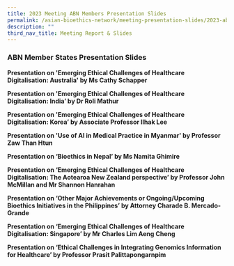 ```yaml
---
title: 2023 Meeting ABN Members Presentation Slides
permalink: /asian-bioethics-network/meeting-presentation-slides/2023-abn/
description: ""
third_nav_title: Meeting Report & Slides
---
```

### **ABN Member States Presentation Slides**

**Presentation on 'Emerging Ethical Challenges of Healthcare Digitalisation: Australia' by Ms Cathy Schapper**

**Presentation on 'Emerging Ethical Challenges of Healthcare Digitalisation: India’ by Dr Roli Mathur**

**Presentation on 'Emerging Ethical Challenges of Healthcare Digitalisation: Korea’ by Associate Professor Ilhak Lee**

**Presentation on 'Use of AI in Medical Practice in Myanmar' by Professor Zaw Than Htun**

**Presentation on ‘Bioethics in Nepal’ by Ms Namita Ghimire**

**Presentation on ‘Emerging Ethical Challenges of Healthcare Digitalisation: The Aotearoa New Zealand perspective’ by Professor John McMillan and Mr Shannon Hanrahan**

**Presentation on ‘Other Major Achievements or Ongoing/Upcoming Bioethics Initiatives in the Philippines’ by Attorney Charade B. Mercado-Grande**

**Presentation on ‘Emerging Ethical Challenges of Healthcare Digitalisation: Singapore’ by Mr Charles Lim Aeng Cheng**

**Presentation on ‘Ethical Challenges in Integrating Genomics Information for Healthcare’ by Professor Prasit Palittapongarnpim**